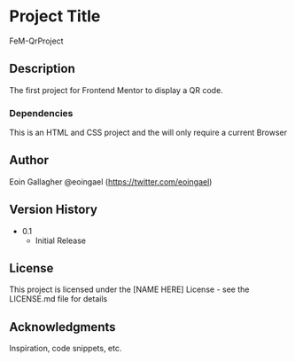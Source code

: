# Project Title

FeM-QrProject

## Description

The first project for Frontend Mentor to display a QR code.

### Dependencies

This is an HTML and CSS project and the will only require a current Browser

## Author

Eoin Gallagher
@eoingael (https://twitter.com/eoingael)

## Version History

* 0.1
    * Initial Release

## License

This project is licensed under the [NAME HERE] License - see the LICENSE.md file for details

## Acknowledgments

Inspiration, code snippets, etc.
